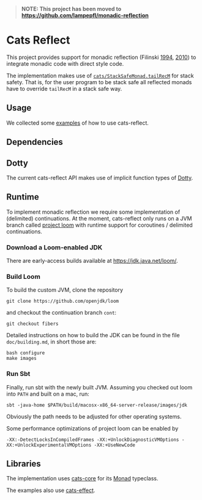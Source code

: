 > **NOTE: This project has been moved to <https://github.com/lampepfl/monadic-reflection>**
 
Cats Reflect
============
This project provides support for monadic reflection (Filinski [1994](https://dl.acm.org/citation.cfm?id=178047), [2010](https://dl.acm.org/citation.cfm?id=1706354))
to integrate monadic code with direct style code.

The implementation makes use of [`cats/StackSafeMonad.tailRecM`](https://github.com/typelevel/cats/blob/master/core/src/main/scala/cats/StackSafeMonad.scala) for stack safety. That is, for the user program to be stack safe all reflected monads have to override `tailRecM` in a stack safe way.

Usage
-----
We collected some [examples](src/main/scala/cats/reflect/examples.scala) of how to use cats-reflect.

Dependencies
------------

## Dotty
The current cats-reflect API makes use of implicit function types of [Dotty](http://dotty.epfl.ch).

## Runtime
To implement monadic reflection we require some implementation of
(delimited) continuations. At the moment, cats-reflect only runs on
a JVM branch called [project loom](http://cr.openjdk.java.net/~rpressler/loom/Loom-Proposal.html) with runtime support for coroutines / delimited continuations.

### Download a Loom-enabled JDK
There are early-access builds available at <https://jdk.java.net/loom/>.

### Build Loom

To build the custom JVM, clone the repository
```
git clone https://github.com/openjdk/loom
```

and checkout the continuation branch `cont`:
```
git checkout fibers
```

Detailed instructions on how to build the JDK can be found in the
file `doc/building.md`, in short those are:
```
bash configure
make images
```

### Run Sbt

Finally, run sbt with the newly built JVM. Assuming you checked out
loom into `PATH` and built on a mac, run:
```
sbt -java-home $PATH/build/macosx-x86_64-server-release/images/jdk
```
Obviously the path needs to be adjusted for other operating systems.

Some performance optimizations of project loom can be enabled by
```
-XX:-DetectLocksInCompiledFrames -XX:+UnlockDiagnosticVMOptions -XX:+UnlockExperimentalVMOptions -XX:+UseNewCode
```

## Libraries
The implementation uses [cats-core](https://typelevel.org/cats) for its [Monad](https://typelevel.org/cats/typeclasses/monad.html) typeclass.

The examples also use [cats-effect](https://typelevel.org/cats-effect).
